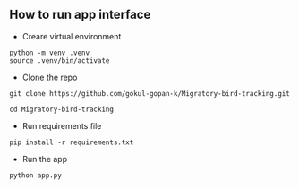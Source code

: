 ## How to run app interface
* Creare virtual environment

```python -m venv .venv ```  
```source .venv/bin/activate ```

* Clone the repo
  
```git clone https://github.com/gokul-gopan-k/Migratory-bird-tracking.git```

```cd Migratory-bird-tracking```

* Run requirements file

```pip install -r requirements.txt```

* Run the app
  
```python app.py```
